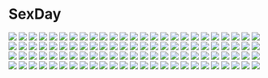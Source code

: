 # SexDay
![](https://konachan.com/image/1af6f0e40797713eebb65fdb46f4032e/Konachan.com%20-%20303191%20bra%20fate_grand_order%20fate_%28series%29%20kama_%28fate_grand_order%29%20long_hair%20mashu_003%20panties%20third-party_edit%20underwear%20white.jpg)
![](https://konachan.com/image/af890de5ba3e98b79ecac4364cf96d83/Konachan.com%20-%20128074%20group%20hebitsukai%20original%20polychromatic%20tagme.jpg)
![](https://konachan.com/jpeg/bbe6e4c33d9de0a3b9e5ca855ebf17f5/Konachan.com%20-%20268261%20animal%20ball%20beach%20bikini%20breasts%20cat%20catboy%20catgirl%20clouds%20drink%20fkey%20group%20male%20red_eyes%20shade%20signed%20sketch%20sky%20sport%20swimsuit%20waifu2x%20water.jpg)
![](https://konachan.com/jpeg/a72a5e5cac990be39862a382a91687f4/Konachan.com%20-%20216520%202girls%20black_hair%20blonde_hair%20building%20city%20hoodie%20long_hair%20loundraw%20original%20scarf%20short_hair%20signed%20skirt%20stockings%20tie%20yellow_eyes.jpg)
![](https://konachan.com/image/9051298544933f6ec786688e71956f2b/Konachan.com%20-%20188714%201000-chan%20blush%20oizumi%20sakana%20short_hair%20stockings%20thighhighs.jpg)
![](https://konachan.com/image/3fcc2d80b0a62fc207ff11a29387b389/Konachan.com%20-%2066735%20megurine_luka%20vocaloid.jpg)
![](https://konachan.com/image/de04982106faa4a4ad03ca970ce1ea35/Konachan.com%20-%2032617%20galaxy_angel%20milfeulle_sakuraba%20nomad.jpg)
![](https://konachan.com/image/0407f413bdedbeee81a4e0ad99f76ecb/Konachan.com%20-%20258652%20barefoot%20darling_in_the_franxx%20gray%20green_eyes%20long_hair%20masabodo%20panties%20pink_hair%20topless%20underwear%20zero_two.jpg)
![](https://konachan.com/image/8b10efe7c35eb69c9314d3c33a798de2/Konachan.com%20-%20174626%20animal%20barefoot%20bow%20dress%20hat%20long_hair%20original%20snake%20tribute%20yellow_eyes.jpg)
![](https://konachan.com/image/a728c8e6572f1778ee3a2acb9515a0be/Konachan.com%20-%2089489%20oz_vessalius%20pandora_hearts.jpg)
![](https://konachan.com/image/4258578e2e393e56aa4642e3f8c47e78/Konachan.com%20-%20102529%20breasts%20cleavage%20gray_hair%20japanese_clothes%20kimono%20mankai_princess%20nopan%20red_eyes%20thighhighs%20yudesoba.jpg)
![](https://konachan.com/jpeg/3e43da616b65790e67e9193c86b43935/Konachan.com%20-%20117019%20ass%20black_hair%20censored%20game_cg%20koikishi_purely_kiss%20long_hair%20penis%20pussy%20school_uniform%20sex%20shidou_mana%20thighhighs%20yuuki_hagure.jpg)
![](https://konachan.com/image/fb21f4d5340bca9482949268814bc4f6/Konachan.com%20-%20215618%20all_male%20ass%20collar%20dark_skin%20gloves%20locon%20male%20nipples%20original%20panties%20penis%20purple_eyes%20stockings%20thighhighs%20trap%20twintails%20underwear%20white_hair.jpg)
![](https://konachan.com/image/ed9acbdcf674a7f99f8f91f734aa7e80/Konachan.com%20-%20266232%20armor_blitz%20ass%20blush%20breasts%20cum%20drink%20long_hair%20moon%20nipples%20nude%20penis%20petals%20pink_hair%20purple_eyes%20sex%20squchan%20uncensored.jpg)
![](https://konachan.com/image/9d4736b6b80d8386d93cacfb174458f1/Konachan.com%20-%20262801%20game_console%20hatsune_miku%20ibara_dance%20vocaloid%20watermark.jpg)
![](https://konachan.com/jpeg/287fa0204a872d8e7f8ade74e71471f0/Konachan.com%20-%20120317%20blue_eyes%20blue_hair%20flowers%20long_hair%20natsuki_coco%20original%20panties%20topless%20underwear.jpg)
![](https://konachan.com/image/f8f8e2e45d8919aadfe57cacb42906cf/Konachan.com%20-%20104793%20breasts%20car%20cleavage%20clouds%20headphones%20landscape%20long_hair%20mamiya_marika%20ribbons%20scenic%20sei_shoujo%20sky%20starless%20thighhighs.jpg)
![](https://konachan.com/image/660ba0288b72895d28055c8d45115349/Konachan.com%20-%2084939%20blonde_hair%20dress%20headphones%20kamitsure%20pokemon.jpg)
![](https://konachan.com/image/eaa21004d3f30d16d42a76067192980c/Konachan.com%20-%20116853%203d%20hakurei_reimu%20japanese_clothes%20miko%20modama%20ofuda%20touhou.jpg)
![](https://konachan.com/image/1e92af641cc41234099e6f701e9c1617/Konachan.com%20-%20162083%206u_%28eternal_land%29%20green_eyes%20green_hair%20japanese_clothes%20kochiya_sanae%20long_hair%20miko%20polychromatic%20touhou%20wink.jpg)
![](https://konachan.com/image/cb777193323a24bdac82efa61c8e3954/Konachan.com%20-%2042838%20clannad%20fujibayashi_kyou%20furukawa_nagisa%20long_hair%20sakagami_tomoyo%20school_uniform.jpg)
![](https://konachan.com/image/c2ff17449b98c4b75c65eacb84d110a3/Konachan.com%20-%2082436%20brown_eyes%20brown_hair%20horibe_hiderou%20japanese_clothes%20miko%20panties%20skirt%20skirt_lift%20underwear.jpg)
![](https://konachan.com/jpeg/92272c8d9ff2bef12401f0db38736306/Konachan.com%20-%20159213%20blush%20dengeki_moeoh%20japanese_clothes%20lolita_fashion%20original%20panties%20petals%20striped_panties%20tanihara_natsuki%20thighhighs%20underwear%20yukata.jpg)
![](https://konachan.com/jpeg/bb2aade3c9201ea36d35272643a1ae01/Konachan.com%20-%20146955%20apron%20blush%20bra%20breasts%20cropped%20cum%20kobuichi%20naked_apron%20navel%20nipples%20pink_hair%20tenshinranman%20tokiwa_mahiro%20underwear%20yuzusoft.jpg)
![](https://konachan.com/jpeg/02ccda7e0fcc5698ad4e5ae2a2b786af/Konachan.com%20-%20301360%20bow%20garter%20long_hair%20makadamixa%20no_bra%20open_shirt%20original%20panties%20red_eyes%20shirt%20signed%20tie%20underwear.jpg)
![](https://konachan.com/jpeg/a4f61ec868c7ca4c24513308949da513/Konachan.com%20-%20260586%20blonde_hair%20bow%20breasts%20candy%20chocolate%20choker%20cleavage%20long_hair%20original%20red_eyes%20tagme_%28artist%29%20thighhighs%20twintails%20valentine%20wristwear.jpg)
![](https://konachan.com/image/519e16b4873ff8bddec2fdad39645c51/Konachan.com%20-%20191698%20bike_shorts%20black_hair%20blush%20breasts%20cyron_tanryoku%20dark_skin%20glasses%20necklace%20original%20pack_er_5%20ponytail%20red_eyes%20shorts%20sideboob%20thighhighs%20white.jpg)
![](https://konachan.com/image/94e60b887588689c6f641d2058edc1fe/Konachan.com%20-%20162647%20a_luo%20feathers%20gasai_yuno%20mirai_nikki%20pink_eyes%20pink_hair%20wedding_attire.jpg)
![](https://konachan.com/jpeg/85a8bf4958f5e18e6928312ffc6b7e6c/Konachan.com%20-%20181598%20bikini%20celia_cumani_aintree%20komori_kei%20swimsuit%20third-party_edit%20walkure_romanze%20white.jpg)
![](https://konachan.com/jpeg/b2a0337f6a2d7cc9c35f6504265c9454/Konachan.com%20-%20257970%20animal%20aqua_eyes%20bai_lang%20blonde_hair%20brown_eyes%20crusaders_quest%20gray%20headdress%20navel%20necklace%20skirt%20spear%20tagme_%28artist%29%20weapon%20wolf%20wristwear.jpg)
![](https://konachan.com/jpeg/98d2137413f977db0a2db597a4d1d410/Konachan.com%20-%20153611%20hataraku_maou-sama%21%20male%20maou_sadao%20mishima_kurone%20pantyhose%20sasaki_chiho%20school_uniform%20white%20yusa_emi.jpg)
![](https://konachan.com/image/91f4a2147a6b42f0509e865289e51447/Konachan.com%20-%20278574%20aqua_eyes%20breasts%20brown_hair%20cleavage%20dress%20feathers%20fukai_ryousuke%20headdress%20idolmaster%20necklace%20sagisawa_fumika%20short_hair%20signed%20wedding_attire.jpg)
![](https://konachan.com/jpeg/90991adc3c979cb0831a600af83b82a0/Konachan.com%20-%20118729%20dress%20game_cg%20headband%20maikaze_no_melt%20purple_eyes%20red_hair%20ribbons%20school_uniform%20short_hair%20tenmaso%20tie%20tsubaki_nazuna%20whirlpool.jpg)
![](https://konachan.com/jpeg/bddc6d87e372c77324268be20653176a/Konachan.com%20-%20181970%202girls%20black_hair%20blonde_hair%20gloves%20kfr%20kneehighs%20motorcycle%20original%20red_eyes%20school_uniform%20skirt%20twintails.jpg)
![](https://konachan.com/image/51b9bb4c72e013a1a2ff870148787684/Konachan.com%20-%2067751%20dress%20hat%20red_eyes%20remilia_scarlet%20thighhighs%20touhou%20ultimate_asuka%20vampire%20wings.jpg)
![](https://konachan.com/image/b3f19de731f591f27758ce0c46b97ab2/Konachan.com%20-%2033211%20gokajo_satsuki%20group%20happy_lesson%20ichimonji_mutsuki%20ninomai_kisaragi%20sanzein_yayoi%20shitennou_uzuki%20swimsuit.jpg)
![](https://konachan.com/jpeg/7ccf6f5af77af005cd7028a65f617361/Konachan.com%20-%20166859%20blue_eyes%20brown_hair%20kara_no_kyoukai%20knife%20ryougi_shiki%20short_hair%20weapon%20yoshimo.jpg)
![](https://konachan.com/jpeg/59d340e037be16320e92935d50fa8b7e/Konachan.com%20-%2099157%20mahou_shoujo_madoka_magica%20miki_sayaka%20sakura_kyouko.jpg)
![](https://konachan.com/image/c403593f6e726a4a6024308356caf32e/Konachan.com%20-%20302428%20barefoot%20breasts%20ecchi_pantsu%20gray_hair%20long_hair%20nude%20pussy%20selvaria_bles%20senjou_no_valkyria%20uncensored.jpg)
![](https://konachan.com/image/085f903d38dc1dc811efbb312f387834/Konachan.com%20-%20200216%20bakemonogatari%20bed%20blonde_hair%20breasts%20long_hair%20lucknight%20nipples%20nude%20oshino_shinobu%20pussy%20sword%20thighhighs%20torn_clothes%20uncensored%20weapon.jpg)
![](https://konachan.com/image/580506b50fba5fb426ea4d46a3f54c0e/Konachan.com%20-%20139909%20akatsuki_no_goei%20brown_hair%20game_cg%20miyagawa_kiyomi%20syangrila%20tomose_shunsaku%20tree.jpg)
![](https://konachan.com/image/8522d437e7f59245d7ccd87ae3abbb69/Konachan.com%20-%20238288%202girls%20aliasing%20black_hair%20blush%20gray_hair%20jpeg_artifacts%20kneehighs%20long_hair%20original%20panty_pull%20school_uniform%20short_hair%20skirt%20wet%20yuri.jpg)
![](https://konachan.com/jpeg/c303406bf2e471659f7e3fa92ebd1ff5/Konachan.com%20-%20303476%20long_hair%20original%20school_uniform%20ttopang%20water.jpg)
![](https://konachan.com/image/7ba52c6a8446702656aabb5c268ae5bb/Konachan.com%20-%2024388%20iwakura_lain%20serial_experiments_lain.jpg)
![](https://konachan.com/jpeg/8790cbcecab5a7b87e959c6569f12a0c/Konachan.com%20-%20174312%20black_eyes%20black_hair%20coffee-kizoku%20game_cg%20glasses%20long_hair%20love_es_m%20mizushiro_ayaka.jpg)
![](https://konachan.com/image/c4b42397c78b0ee9d70fbdbf5d6a2981/Konachan.com%20-%20142669%20tagme.jpg)
![](https://konachan.com/jpeg/9f9bed8b36c8fcc121c64176edaf5704/Konachan.com%20-%20300428%20bow%20cape%20nnyara%20red_eyes%20red_hair%20sekibanki%20short_hair%20skirt%20touhou%20watermark%20white.jpg)
![](https://konachan.com/image/fe5d0eeabc51618979525f08639569bf/Konachan.com%20-%20110302%20kaname_madoka%20mahou_shoujo_madoka_magica%20ultimate_madoka.jpg)
![](https://konachan.com/jpeg/ccb4f1ec3895edc1a4ee962c57e60c1b/Konachan.com%20-%20201758%20aqua_eyes%20bed%20breasts%20clearite%20cleavage%20erect_nipples%20long_hair%20naked_shirt%20neon_genesis_evangelion%20orange_hair%20soryu_asuka_langley%20torn_clothes.jpg)
![](https://konachan.com/jpeg/310ed6cc60a95faa4f9f0dde9fa09dbf/Konachan.com%20-%20217115%20aisaka_sarina%20blush%20breasts%20brown_eyes%20brown_hair%20game_cg%20hulotte%20ikegami_akane%20long_hair%20naked_shirt%20navel%20open_shirt%20pussy%20uncensored.jpg)
![](https://konachan.com/image/122bbf8e07a4062b74750cc7187c0f8a/Konachan.com%20-%2054475%20hatsune_miku%20suzushiro%20vocaloid.jpg)
![](https://konachan.com/jpeg/9caa5856d99a0134e40da4fa74a74546/Konachan.com%20-%20305495%20aoi_kumiko%20blush%20flat_chest%20leotard%20loli%20original%20pantyhose%20signed%20spread_legs%20white.jpg)
![](https://konachan.com/image/8b9b7d99f7b455a186897e63539df6b5/Konachan.com%20-%2059801%20brown_eyes%20brown_hair%20grass%20long_hair%20nogizaka_haruka%20nogizaka_haruka_no_himitsu%20orange%20school_uniform%20sky%20tree.jpg)
![](https://konachan.com/image/a44232c9bd5e56fe839938fee2ff72ec/Konachan.com%20-%20201234%202girls%20blue_hair%20dress%20elbow_gloves%20gloves%20gray_hair%20headband%20long_hair%20love_live%21_school_idol_project%20minami_kotori%20sonoda_umi%20takitou%20yellow_eyes.jpg)
![](https://konachan.com/image/b6dc9c2b5040190845dcda583167d4e8/Konachan.com%20-%2022819%20green_hair%20karin%20tokitou_maki.jpg)
![](https://konachan.com/jpeg/8f36dbb97aaaa631290bf4218cf171bc/Konachan.com%20-%20174809%20boots%20building%20city%20green_hair%20guitar%20hatsune_miku%20instrument%20leaves%20long_hair%20night%20pantyhose%20scarf%20snow%20toilettle%20twintails%20vocaloid.jpg)
![](https://konachan.com/jpeg/868da1524f78af6ed5ac695880f5fec8/Konachan.com%20-%20198199%20bishoujo_mangekyou%20black_hair%20blush%20breasts%20censored%20cum%20dorothy_%28biman_3%29%20game_cg%20gray_eyes%20happoubi_jin%20nipples%20nude%20omega_star%20sex%20short_hair%20wet.jpg)
![](https://konachan.com/image/c50f5507c7927e7133df4619a81b0189/Konachan.com%20-%206992%20black_magic%20gagraphic%20logo%20tsubaki_harusame.jpg)
![](https://konachan.com/image/2082af7757af89c33e7aebba973c9459/Konachan.com%20-%2043009%20bakutendo%20black_hair%20blush%20breasts%20cleavage%20long_hair%20nopan%20red_eyes%20sideboob.jpg)
![](https://konachan.com/image/780b067504d04c848ffc0ceb48a10212/Konachan.com%20-%20252647%20ass%20breast_hold%20breasts%20gradient%20green_eyes%20hat%20league_of_legends%20logo%20long_hair%20nipples%20no_bra%20red_hair%20sarah_fortune%20tofuubear%20topless%20watermark.jpg)
![](https://konachan.com/image/9efe65fd73c853a7cdda8e60aedf6352/Konachan.com%20-%20252917%20bandage%20barefoot%20beach%20blue_eyes%20clouds%20fate_grand_order%20fate_%28series%29%20flowers%20frankenstein%20horns%20jh%20leaves%20pink_hair%20sky%20sunset%20underboob%20water.jpg)
![](https://konachan.com/jpeg/4bac2339fded5195ce97337573122387/Konachan.com%20-%20230431%20anus%20blush%20bunny_ears%20game_cg%20headband%20long_hair%20nopan%20pussy%20red_eyes%20skirt_lift%20spread_legs%20tenmaso%20thighhighs%20uncensored%20whirlpool%20white_hair.jpg)
![](https://konachan.com/jpeg/c373f1cf1c800737663701238d3b7242/Konachan.com%20-%20244706%20animal_ears%20ass%20blue_hair%20blush%20breasts%20cropped%20flowers%20glasses%20guitar%20instrument%20long_hair%20microphone%20sideboob%20sunglasses%20wristwear%20yellow_eyes.jpg)
![](https://konachan.com/image/93260ed6c03b3748a035d2550776f22c/Konachan.com%20-%20296702%20bow%20gloves%20hakusai%20hat%20hatsune_miku%20japanese_clothes%20kagamine_len%20kagamine_rin%20kaito%20kimono%20lolita_fashion%20male%20megurine_luka%20meiko%20vocaloid.jpg)
![](https://konachan.com/jpeg/d176b7b633970185aa101ba45d0012d8/Konachan.com%20-%20174571%20blue_eyes%20blush%20game_cg%20ichiban_janakya_dame_desu_ka%3F%20kinta_%28distortion%29%20long_hair%20mitsuki_ruri%20purple_hair%20rosebleu%20school_swimsuit%20swimsuit%20water.jpg)
![](https://konachan.com/jpeg/aae5432fb2f12689fbaab2609a1fe2dc/Konachan.com%20-%20148593%20blush%20erect_nipples%20game_cg%20gym_uniform%20long_hair%20marushin_%28denwa0214%29%20purple_eyes%20purple_hair%20shinjou_yukari%20spocon%21.jpg)
![](https://konachan.com/image/685b3e586fca95d20716ef0758d57ee7/Konachan.com%20-%2094082%20hyperdimension_neptunia%20neptune%20purple_hair%20tsunako.jpg)
![](https://konachan.com/image/27cfb2de4514b341c5cdcbf22b90e503/Konachan.com%20-%20199130%20animal%20bubbles%20choker%20fish%20flowers%20green_hair%20hatsune_miku%20long_hair%20siloteddy%20twintails%20underwear%20vocaloid%20water.jpg)
![](https://konachan.com/image/542fe002f88f24170d4d8ebf92e3b83d/Konachan.com%20-%20295916%202girls%20black_eyes%20black_hair%20dreadtie%20gun%20original%20short_hair%20signed%20skirt%20weapon%20wink.jpg)
![](https://konachan.com/image/0cb807d2f35bb89735a9813787b6bc0a/Konachan.com%20-%20157786%20aliasing%20blush%20breasts%20cleavage%20cosplay%20erect_nipples%20gray_hair%20green_eyes%20konpaku_youmu%20long_hair%20myon%20nori_tamago%20sideboob%20skirt%20thighhighs%20touhou.jpg)
![](https://konachan.com/jpeg/2e12b3ac972cea9dcddac6ffffc2e955/Konachan.com%20-%2099552%20bicolored_eyes%20infinite_stratos%20k10k%20laura_bodewig%20swimsuit.jpg)
![](https://konachan.com/jpeg/066560f893328d8b221a922285700181/Konachan.com%20-%20271770%20bed%20blush%20breasts%20dark_skin%20game_cg%20japanese_clothes%20kimono%20kurodo_alshe%20mask%20nipples%20penis%20ponytail%20purple_eyes%20purple_hair%20pussy%20sex%20uncensored.jpg)
![](https://konachan.com/image/f45ea8d7cc9b13ad0818d753e919248a/Konachan.com%20-%20175796%20animal%20bird%20black_hair%20boat%20brown_hair%20clouds%20goggles%20green_eyes%20group%20long_hair%20mask%20oribe_sou%20short_hair%20skirt%20sky%20tie%20water%20white_hair.jpg)
![](https://konachan.com/image/39a3847f7bdd88186d160c180671ad80/Konachan.com%20-%2041560%20animal_ears%20bunnygirl%20reisen_udongein_inaba%20scarlet_%28studioscr%29%20school_uniform%20touhou%20wink.jpg)
![](https://konachan.com/image/179ebbc7bf4715b431f33252a116dbcd/Konachan.com%20-%20287807%20black_hair%20blue_eyes%20clouds%20corset%20dress%20gloves%20gothic%20group%20hoodie%20long_hair%20pantyhose%20pauld%20petals%20ruby_rose%20rwby%20scythe%20shorts%20sky%20water%20weapon.jpg)
![](https://konachan.com/image/c56394d02e5d84524277a8c1740b1718/Konachan.com%20-%2051615%20kannagi_crazy_shrine_maidens%20nagi.jpg)
![](https://konachan.com/image/31f76b84190b8f7a63a57e13d72f6877/Konachan.com%20-%20182886%20bikini%20breasts%20flowers%20green_eyes%20jpeg_artifacts%20long_hair%20minamon_%28vittel221%29%20navel%20purple_hair%20swimsuit%20toujou_nozomi.jpg)
![](https://konachan.com/jpeg/407b97bcfa6ca888baa6d21e60c12798/Konachan.com%20-%20169450%20aqua_hair%20gloves%20hat%20hatsune_miku%20long_hair%20mocha_%28makoume%29%20mr._wonderboy_%28vocaloid%29%20red_eyes%20ribbons%20shorts%20vocaloid.jpg)
![](https://konachan.com/image/ad7ea094b787342faebd96da4261f317/Konachan.com%20-%2095074%20animal%20animal_ears%20blonde_hair%20blush%20cat%20game_cg%20green_eyes%20loli%20prim_rina_oaklane%20skyfish%20teddy_bear%20tsurugi_hagane.jpg)
![](https://konachan.com/image/f65690ff0d3ddb62af40f35f79f149ac/Konachan.com%20-%20101848%20black_hair%20blue_eyes%20close%20hentai_ouji_to_warawanai_neko%20kantoku%20school_uniform%20takanashi%20tsutsukakushi_tsukiko%20white.jpg)
![](https://konachan.com/image/12f435f299f3aedaaf8781a855edb31c/Konachan.com%20-%20242413%20all_male%20feathers%20gray_hair%20male%20red_eyes%20short_hair%20sword%20tenyo0819%20weapon%20wings.jpg)
![](https://konachan.com/image/4159f0fb3c6c8cfc2e2f08c4a75dbda6/Konachan.com%20-%20241320%20black_hair%20food%20green_eyes%20japanese_clothes%20kimono%20long_hair%20original%20ponytail%20shi_jun_ti%20signed%20socks%20tentacles.jpg)
![](https://konachan.com/image/8ff1ba961384a13beefbf214f4863072/Konachan.com%20-%20108868%20bed%20blue_hair%20breasts%20japanese_clothes%20long_hair%20muchousha%20nipples%20red_eyes.jpg)
![](https://konachan.com/image/b9bf7ecbc11e1b2cabafdfd11068b3dc/Konachan.com%20-%20107504%20hatsune_miku%20jpeg_artifacts%20karamoneeze%20vocaloid.jpg)
![](https://konachan.com/image/d0da0d64ccc2767f462ceb5c78e617b4/Konachan.com%20-%20304962%20arisugawa_natsuha%20ass%20brown_eyes%20cameltoe%20dress%20idolmaster%20idolmaster_shiny_colors%20long_hair%20maid%20orange_hair%20panties%20thighhighs%20underwear.jpg)
![](https://konachan.com/jpeg/9e1a8250e7c176ebc9891450686aedd9/Konachan.com%20-%20241790%20blush%20brown_eyes%20brown_hair%20misaka_mikoto%20short_hair%20third-party_edit%20to_aru_kagaku_no_railgun%20to_aru_majutsu_no_index%20vector%20white.jpg)
![](https://konachan.com/image/bfffd6b63a5c141dd4463ef63a2d95e9/Konachan.com%20-%20141984%20ayano_keiko%20pina%20sword_art_online%20tagme.jpg)
![](https://konachan.com/image/5101afc5e902da8f94a74ff128ef5117/Konachan.com%20-%20273671%20anthropomorphism%20blonde_hair%20blush%20condom%20food%20fruit%20green_eyes%20kantai_collection%20kotatsu%20lolicept%20orange_%28fruit%29%20short_hair%20twintails%20wet.jpg)
![](https://konachan.com/jpeg/87a954fec532f6bbaec8c4d0ffa54693/Konachan.com%20-%20283455%20aliasing%20ass%20bikini%20breasts%20eyepatch%20food%20group%20hat%20hawe_king%20headband%20long_hair%20navel%20original%20red_eyes%20red_hair%20ribbons%20shade%20sleeping%20swimsuit.jpg)
![](https://konachan.com/image/d1d523bfd79995d39402c394402c9d87/Konachan.com%20-%20300845%20blush%20breast_hold%20clouds%20dead_or_alive%20honoka_%28doa%29%20nikita_varb%20red_eyes%20red_hair%20sky%20swimsuit%20water%20watermark%20wet.jpg)
![](https://konachan.com/jpeg/ad4e59f82508dbc10ae66a40b7c006ab/Konachan.com%20-%20224688%20black_hair%20breasts%20censored%20game_cg%20ichinose_iori%20long_hair%20navel%20nipples%20no_bra%20nopan%20open_shirt%20pulltop%20pussy%20red_eyes%20ribbons%20thighhighs.jpg)
![](https://konachan.com/image/a75ff78e10263ef2db62b0e5ef20f4fd/Konachan.com%20-%2082798%20adam_blade%20bowa%20needless%20neuschwanstein_eve%20thighhighs%20weapon.jpg)
![](https://konachan.com/image/ec16f0bf349712298930a7b73e53429e/Konachan.com%20-%2054305%20anthropomorphism%20os-tan%20vista%20windows.jpg)
![](https://konachan.com/image/a16a572cb120c9785613acc56b226a81/Konachan.com%20-%20105354%20blush%20komeiji_satori%20navel%20purple_eyes%20purple_hair%20shiba_itsuki%20shirt_lift%20touhou.jpg)
![](https://konachan.com/jpeg/aac85f6add869c16e0f771ccc578f247/Konachan.com%20-%2092092%20akabeisoft2%20blue_eyes%20game_cg%20kourin_no_machi_lavender_no_shoujo%20red_hair%20school_uniform%20short_hair%20suzuki_haruka%20yuuki_hagure.jpg)
![](https://konachan.com/image/276b8595aba14b557539e275ab28fe77/Konachan.com%20-%2037015%20black_hair%20dark%20dies_irae%20long_hair%20sakurai_kei%20sword%20weapon.jpg)
![](https://konachan.com/image/bfc7b88f34973cb6c4a193a9f506c209/Konachan.com%20-%20103693%20anthropomorphism%20gia%20gun%20multiple_tails%20original%20tail%20weapon.jpg)
![](https://konachan.com/image/3c11d2fd6bc7ea5f66b1e05fea1cb641/Konachan.com%20-%20285832%20animal%20bird%20black_hair%20building%20city%20dress%20original%20ruins%20scenic%20stairs%20summer_dress%20tacshojosora.jpg)
![](https://konachan.com/image/7d90127b0d1f9e440fa44ce927285f67/Konachan.com%20-%20203032%20animal%20fish%20kneehighs%20nomiya_%28no_38%29%20original%20polychromatic%20school_uniform%20skirt%20stars%20teddy_bear%20zettai_ryouiki.jpg)
![](https://konachan.com/jpeg/65bc04f449ac100fb23bc9d227d6ebc7/Konachan.com%20-%20150929%20black_hair%20bow%20breasts%20cleavage%20gmot%20long_hair%20no_bra%20red_eyes%20reiuji_utsuho%20sideboob%20skirt%20thighhighs%20torn_clothes%20touhou%20weapon%20wings.jpg)
